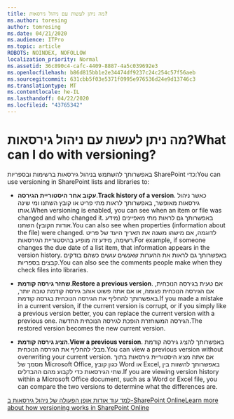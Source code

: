 ```yaml
---
title: מה ניתן לעשות עם ניהול גירסאות?
ms.author: toresing
author: tomresing
ms.date: 04/21/2020
ms.audience: ITPro
ms.topic: article
ROBOTS: NOINDEX, NOFOLLOW
localization_priority: Normal
ms.assetid: 36c890c4-cafc-4409-8887-4a5c039692e3
ms.openlocfilehash: b86d815bb1e2e34474df9237c24c254c57f56aeb
ms.sourcegitcommit: 631cbb5f03e5371f0995e976536d24e9d13746c3
ms.translationtype: MT
ms.contentlocale: he-IL
ms.lasthandoff: 04/22/2020
ms.locfileid: "43765342"
---
```

# <a name="what-can-i-do-with-versioning"></a><span data-ttu-id="17dfc-102">מה ניתן לעשות עם ניהול גירסאות?</span><span class="sxs-lookup"><span data-stu-id="17dfc-102">What can I do with versioning?</span></span>

<span data-ttu-id="17dfc-103">באפשרותך להשתמש בניהול גירסאות ברשימות ובספריות SharePoint כדי:</span><span class="sxs-lookup"><span data-stu-id="17dfc-103">You can use versioning in SharePoint lists and libraries to:</span></span>
  
- <span data-ttu-id="17dfc-104">**עקוב אחר היסטוריית הגירסה**.</span><span class="sxs-lookup"><span data-stu-id="17dfc-104">**Track history of a version**.</span></span> <span data-ttu-id="17dfc-105">כאשר ניהול גירסאות מאופשר, באפשרותך לראות מתי פריט או קובץ השתנו ומי שינה אותו.</span><span class="sxs-lookup"><span data-stu-id="17dfc-105">When versioning is enabled, you can see when an item or file was changed and who changed it.</span></span> <span data-ttu-id="17dfc-106">באפשרותך גם לראות מתי מאפיינים (מידע אודות הקובץ) השתנו.</span><span class="sxs-lookup"><span data-stu-id="17dfc-106">You can also see when properties (information about the file) were changed.</span></span> <span data-ttu-id="17dfc-107">לדוגמה, אם מישהו משנה את תאריך היעד של פריט רשימה, מידע זה מופיע בהיסטוריית הגירסאות.</span><span class="sxs-lookup"><span data-stu-id="17dfc-107">For example, if someone changes the due date of a list item, that information appears in the version history.</span></span> <span data-ttu-id="17dfc-108">באפשרותך גם לראות את ההערות שאנשים עושים כשהם בודקים קבצים בספריות.</span><span class="sxs-lookup"><span data-stu-id="17dfc-108">You can also see the comments people make when they check files into libraries.</span></span> 
    
- <span data-ttu-id="17dfc-109">**שחזר גירסה קודמת**.</span><span class="sxs-lookup"><span data-stu-id="17dfc-109">**Restore a previous version**.</span></span> <span data-ttu-id="17dfc-110">אם טעית בגירסה הנוכחית, אם הגירסה הנוכחית פגומה, או אם אתה פשוט אוהב גירסה קודמת טובה יותר, באפשרותך להחליף את הגירסה הנוכחית בגרסה קודמת.</span><span class="sxs-lookup"><span data-stu-id="17dfc-110">If you made a mistake in a current version, if the current version is corrupt, or if you simply like a previous version better, you can replace the current version with a previous one.</span></span> <span data-ttu-id="17dfc-111">הגירסה המשוחזרת הופכת לגירסה הנוכחית החדשה.</span><span class="sxs-lookup"><span data-stu-id="17dfc-111">The restored version becomes the new current version.</span></span> 
    
- <span data-ttu-id="17dfc-112">**הציג גירסה קודמת**.</span><span class="sxs-lookup"><span data-stu-id="17dfc-112">**View a previous version**.</span></span> <span data-ttu-id="17dfc-113">באפשרותך להציג גירסה קודמת מבלי להחליף את הגירסה הנוכחית.</span><span class="sxs-lookup"><span data-stu-id="17dfc-113">You can view a previous version without overwriting your current version.</span></span> <span data-ttu-id="17dfc-114">אם אתה מציג היסטוריית גירסאות בתוך מסמך של Microsoft Office, כגון קובץ Word או Excel, באפשרותך להשוות בין שתי הגירסאות כדי לקבוע מהם ההבדלים.</span><span class="sxs-lookup"><span data-stu-id="17dfc-114">If you are viewing version history within a Microsoft Office document, such as a Word or Excel file, you can compare the two versions to determine what the differences are.</span></span> 
    
[<span data-ttu-id="17dfc-115">למד עוד אודות אופן הפעולה של ניהול גירסאות ב-SharePoint Online</span><span class="sxs-lookup"><span data-stu-id="17dfc-115">Learn more about how versioning works in SharePoint Online</span></span>](https://go.microsoft.com/fwlink/?linkid=875710)
  

